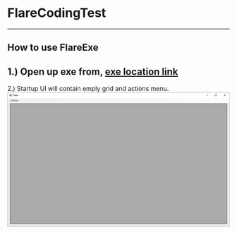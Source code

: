 # FlareCodingTest

----------------
How to use FlareExe
---------------
1.) Open up exe from, [exe location link](https://github.com/MarkSuguitan-10/FlareCodingTest/tree/main/FlareCodingTestExe)
---------------
2.) Startup UI will contain emply grid and actions menu. 
![alt text](https://github.com/MarkSuguitan-10/FlareCodingTest/blob/main/FlareScreenshot/FlareStartup.png)
